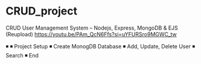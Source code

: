 # CRUD_project


CRUD User Management System – Nodejs, Express, MongoDB & EJS (Reupload)
https://youtu.be/PAm_QcN6Ffs?si=uYFURSro9MGWC_tw

◾
◾  Project Setup
◾ Create MonogDB Database
◾ Add, Update, Delete User
◾  Search
◾  End
